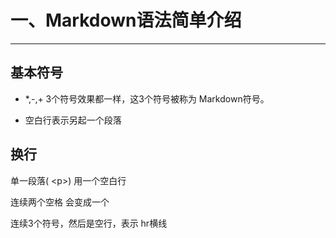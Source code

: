 # 一、Markdown语法简单介绍

---

## 基本符号

* \*,-,+ 3个符号效果都一样，这3个符号被称为 Markdown符号。

* 空白行表示另起一个段落


## 换行
单一段落( &lt;p&gt;) 用一个空白行

连续两个空格 会变成一个 <br>

连续3个符号，然后是空行，表示 hr横线

